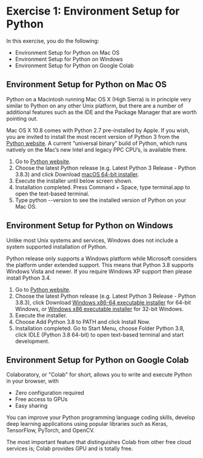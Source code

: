 # Exercise 1: Environment Setup for Python

In this exercise, you do the following:
+ Environment Setup for Python on Mac OS
+ Environment Setup for Python on Windows
+ Environment Setup for Python on Google Colab
 
## Environment Setup for Python on Mac OS
Python on a Macintosh running Mac OS X (High Sierra) is in principle very similar to Python on any other Unix platform, but there are a number of additional features such as the IDE and the Package Manager that are worth pointing out.

Mac OS X 10.8 comes with Python 2.7 pre-installed by Apple. If you wish, you are invited to install the most recent version of Python 3 from the [Python website](https://www.python.org/downloads/mac-osx/). A current “universal binary” build of Python, which runs natively on the Mac’s new Intel and legacy PPC CPU’s, is available there.

1. Go to [Python website](https://www.python.org/downloads/mac-osx/).
1. Choose the latest Python release (e.g. Latest Python 3 Release - Python 3.8.3) and click Download [macOS 64-bit installer](https://www.python.org/ftp/python/3.8.3/python-3.8.3-macosx10.9.pkg).
1. Execute the installer until below screen shown.
1. Installation completed. Press Command + Space, type terminal.app to open the text-based terminal.
1. Type python --version to see the installed version of Python on your Mac OS.


## Environment Setup for Python on Windows
Unlike most Unix systems and services, Windows does not include a system supported installation of Python.

Python release only supports a Windows platform while Microsoft considers the platform under extended support. This means that Python 3.8 supports Windows Vista and newer. If you require Windows XP support then please install Python 3.4.

1. Go to [Python website](https://www.python.org/downloads/windows/).
1. Choose the latest Python release (e.g. Latest Python 3 Release - Python 3.8.3), click Download [Windows x86-64 executable installer](https://www.python.org/ftp/python/3.8.3/python-3.8.3-amd64.exe) for 64-bit Windows, or [Windows x86 executable installer](https://www.python.org/ftp/python/3.8.3/python-3.8.3.exe) for 32-bit Windows.
1. Execute the installer.
1. Choose Add Python 3.8 to PATH and click Install Now.
1. Installation completed. Go to Start Menu, choose Folder Python 3.8, click IDLE (Python 3.8 64-bit) to open text-based terminal and start development.


## Environment Setup for Python on Google Colab
Colaboratory, or "Colab" for short, allows you to write and execute Python in your browser, with
+ Zero configuration required
+ Free access to GPUs
+ Easy sharing

You can improve your Python programming language coding skills, develop deep learning applications using popular libraries such as Keras, TensorFlow, PyTorch, and OpenCV.

The most important feature that distinguishes Colab from other free cloud services is; Colab provides GPU and is totally free.
